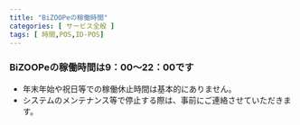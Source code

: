 ```yaml
---
title: "BiZOOPeの稼働時間"
categories: [ サービス全般 ]
tags: [ 時間,POS,ID-POS]
---
```


### BiZOOPeの稼働時間は9：00～22：00です

* 年末年始や祝日等での稼働休止時間は基本的にありません。
* システムのメンテナンス等で停止する際は、事前にご連絡させていただきます。
